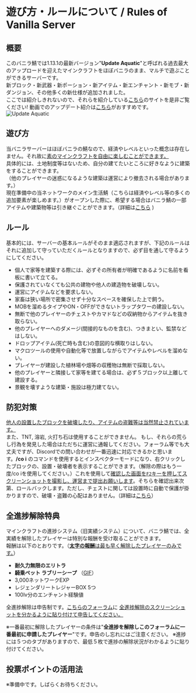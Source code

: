 # 遊び方・ルールについて / Rules of Vanilla Server

## 概要
このバニラ鯖では1.13.1の最新バージョン"**Update Aquatic**"と呼ばれる過去最大のアップロードを迎えたマインクラフトをほぼバニラのまま、マルチで遊ぶことができるサーバーです。  
新ブロック・新武器・新ポーション・新アイテム・新エンチャント・新モブ・新ダンジョン、その他多くの新仕様が追加されました。  
ここでは紹介しきれないので、それらを紹介している[こちら](http://minecraft-diary.jp/blog-entry-1366.html)のサイトを是非ご覧ください! 動画でのアップデート紹介は[こちら](https://www.youtube.com/watch?v=NgFRuLyUG14&list=PL1DGsG6D8Goo-PTcQsy3_CCRHnZ-L3ilx)がおすすめです。
![Update Aquatic](https://i.imgur.com/swiHydo.png)

## 遊び方
当バニラサーバーはほぼバニラの鯖なので、経済やレベルといった概念は存在しません。それ故に<u>素のマインクラフトを自由に楽しむことができます。</u>  
具体的には、土地制度等はないため、自分の建てたいところに好きなように建築をすることができます。  
（他のプレイヤーの迷惑になるような建築は運営により撤去される場合があります。）  
現在準備中の当ネットワークのメイン生活鯖（こちらは経済やレベル等の多くの追加要素が楽しめます。）がオープンした際に、希望する場合はバニラ鯖の一部アイテムや建築物等は引き継ぐことができます。（詳細は[こちら](https://wiki.lucknetwork.jp/vanilla_trans) )

## ルール
基本的には、サーバーの基本ルールがそのまま適応されますが、下記のルールはそれに追加して守っていただくルールとなりますので、必ず目を通して守るようにしてください。  

  * 個人で家等を建築する際には、必ずその所有者が明確であるように名前を看板に書いて立てる。
  * 保護されていなくても公共の建物や他人の建造物を破壊しない。
  * 運営にアイテムなどを要求しない。
  * 家畜は狭い場所で密集させず十分なスペースを確保した上で飼う。
  * MOBを溜めるタイプやON・OFFができないトラップタワーの建設しない。
  * 無断で他のプレイヤーのチェストやカマドなどの収納物からアイテムを抜き取らない。
  * 他のプレイヤーへのダメージ(間接的なものを含む)、つきまとい、監禁などはしない。
  * ドロップアイテム(死亡時も含む)の意図的な横取りはしない。
  * マクロツールの使用や自動化等で放置しながらでアイテムやレベルを溜めない。
  * プレイヤーが建設した植林場や畑等の収穫物は無断で採取しない。
  * 他のプレイヤーと隣接して家等を建てる場合は、必ず５ブロック以上離して建設する。
  * 景観を壊すような建築・施設は極力建てない。

## 防犯対策
<u>他人の設置したブロックを破壊したり、アイテムの盗難等は当然禁止されています。</u>  
また、TNT, 溶岩, 火打ち石は使用することができません。
もし、それらの荒らし行為を発見した場合はただちに運営に通報してください。フォーラム等でも大丈夫ですが、Discordでの問い合わせが一番迅速に対応できるかと思います。**/co i** のコマンドを使用するとインスペクターモードになり、右クリックしたブロックの、設置・破壊者を表示することができます。（解除の際はもう一度/co iを使用してください。）これを使用して<u>確認した画面を`F2`キーを押してスクリーンショットを撮影し、運営まで提出お願いします</u>。そちらを確認出来次第、ロールバックします。ただし、チェストに関しては設置時に自動で保護が掛かりますので、破壊・盗難の心配はありません。（詳細は[こちら](lwc.md)）

## 全進捗解除特典
マインクラフトの進捗システム（旧実績システム）について、バニラ鯖では、全実績を解除したプレイヤーは特別な報酬を受け取ることができます。  
報酬は以下のとおりです。（<u>**太字の報酬**は最も早く解除したプレイヤーのみです。</u>）

  * **耐久力無限のエリトラ**
  * **騎乗ペット ラブリーシープ** （[GIF](https://gyazo.com/c24deef9b328c1b1776d0bcc605684c1)）
  * 3,000ネットワークEXP
  * レジェンダリートレジャーBOX 5つ
  * 100lv分のエンチャント経験値

全進捗解除は申告制です。[こちらのフォーラム](https://lucknetwork.jp/forum/view_topic/?tid=8#post-8)に <u>全進捗解除のスクリーンショットを分かるように貼り付けて申告してください。</u>

※一番最初に解除したプレイヤーの条件は"**全進捗を解除しこのフォーラムに一番最初に申請したプレイヤー**"です。申告のし忘れにはご注意ください。  ※進捗には５つのタブがありますので、最低５枚で進捗の解除状況がわかるように貼り付けてください。

## 投票ポイントの活用法
※準備中です。しばらくお待ちください。
